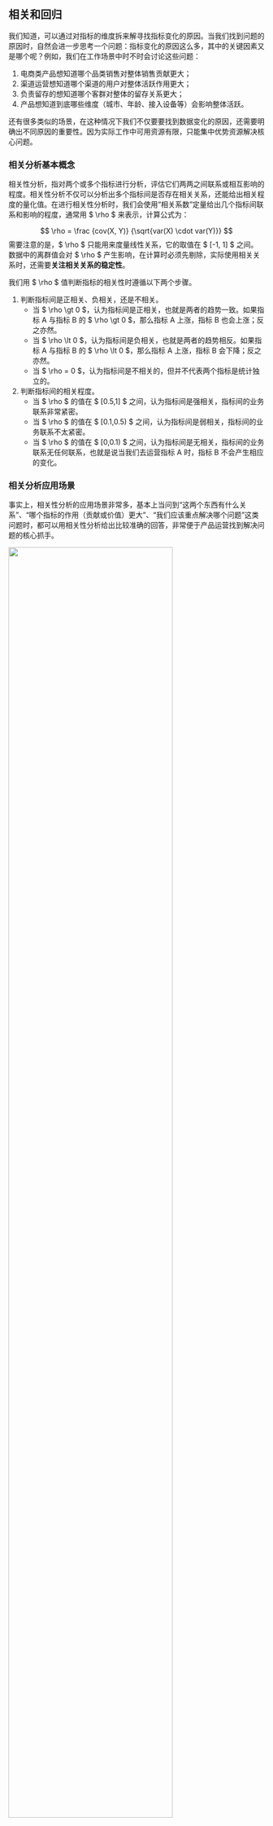 ##  相关和回归

我们知道，可以通过对指标的维度拆来解寻找指标变化的原因。当我们找到问题的原因时，自然会进一步思考一个问题：指标变化的原因这么多，其中的关键因素又是哪个呢？例如，我们在工作场景中时不时会讨论这些问题：

1. 电商类产品想知道哪个品类销售对整体销售贡献更大；
2. 渠道运营想知道哪个渠道的用户对整体活跃作用更大；
3. 负责留存的想知道哪个客群对整体的留存关系更大；
4. 产品想知道到底哪些维度（城市、年龄、接入设备等）会影响整体活跃。

还有很多类似的场景，在这种情况下我们不仅要要找到数据变化的原因，还需要明确出不同原因的重要性。因为实际工作中可用资源有限，只能集中优势资源解决核心问题。

### 相关分析基本概念

相关性分析，指对两个或多个指标进行分析，评估它们两两之间联系或相互影响的程度。相关性分析不仅可以分析出多个指标间是否存在相关关系，还能给出相关程度的量化值。在进行相关性分析时，我们会使用“相关系数”定量给出几个指标间联系和影响的程度，通常用 $ \rho $ 来表示，计算公式为：

$$
\rho = \frac {cov(X, Y)} {\sqrt{var(X) \cdot var(Y)}}
$$
需要注意的是，$ \rho $  只能用来度量线性关系，它的取值在 $ [-1, 1] $ 之间。数据中的离群值会对 $ \rho $ 产生影响，在计算时必须先剔除，实际使用相关关系时，还需要**关注相关关系的稳定性**。

我们用 $ \rho $ 值判断指标的相关性时遵循以下两个步骤。

1. 判断指标间是正相关、负相关，还是不相关。
    - 当 $ \rho \gt 0 $，认为指标间是正相关，也就是两者的趋势一致。如果指标 A 与指标 B 的 $ \rho \gt 0 $，那么指标 A 上涨，指标 B 也会上涨；反之亦然。
    - 当 $ \rho \lt 0 $，认为指标间是负相关，也就是两者的趋势相反。如果指标 A 与指标 B 的 $ \rho \lt 0 $，那么指标 A 上涨，指标 B 会下降；反之亦然。
    - 当 $ \rho = 0 $，认为指标间是不相关的，但并不代表两个指标是统计独立的。
2. 判断指标间的相关程度。
    - 当 $ \rho $ 的值在 $ [0.5,1] $ 之间，认为指标间是强相关，指标间的业务联系非常紧密。
    - 当 $ \rho $ 的值在 $ [0.1,0.5) $ 之间，认为指标间是弱相关，指标间的业务联系不太紧密。
    - 当 $ \rho $ 的值在 $ [0,0.1) $ 之间，认为指标间是无相关，指标间的业务联系无任何联系，也就是说当我们去运营指标 A 时，指标 B 不会产生相应的变化。

### 相关分析应用场景

事实上，相关性分析的应用场景非常多，基本上当问到“这两个东西有什么关系”、“哪个指标的作用（贡献或价值）更大”、“我们应该重点解决哪个问题”这类问题时，都可以用相关性分析给出比较准确的回答，非常便于产品运营找到解决问题的核心抓手。

<img src="https://github.com/jackfrued/mypic/raw/master/20210713095938.png" width="80%">

在使用相关分析时，应注意以下几个方面：

1. 业务意义：当我们想知道A指标的情况时，可以监控B指标。
2. 注意事项：千万不要将相关关系判断为因果关系，相关关系是伴随关系而不是因果关系。
3. 强相关关系才是有业务价值的，建议寻找相关系数在 0.6 以上甚至 0.8 以上的指标。
4. 相关关系的本质是 Y 的变化有多少能被 X 解释，跟 X 和 Y 之间的斜率大小无关。

### Excel计算相关系数

1. 方法一：使用 CORREL 函数。
2. 方法二：使用“数据分析”模块的“相关系数”功能。

<img src="https://github.com/jackfrued/mypic/raw/master/20210713164021.png" width="75%">

### 相关分析案例

#### 分析哪个客群的留存对整体留存贡献更大

留存的运营中我们最常看的就是新客的留存和活跃客群的留存，用来评估哪个客群的留存与整体的留存联系更紧密，以便制定后续运营的策略。

<img src="https://github.com/jackfrued/mypic/raw/master/20210928214403.png" style="zoom:65%;">

利用Excel进行相关分析的结果如下所示。

<img src="https://github.com/jackfrued/mypic/raw/master/20210928214522.png" style="zoom:65%;">

可以看出，活跃访客的留存率与整体留存率的相关是强相关；而新增访客的留存率与整体留存率的相关是弱相关，所以如果要提升整体留存率，我们的产品运营资源应当更多地投放给活跃用户，以提升整体的留存率；而新增访客，虽然不会拿到很多运营资源，但是我们也要去深入分析为什么新增访客的留存的贡献比较小，适时做一些提升这部分客群与整体留存的策略。

#### 案例2：找出对购买转化率贡献最高的渠道

基本上电商运营会同时部署多个渠道，包括线上电商平台以及线下的门店。由于现有某产品从各个渠道获客的用户在产品上的购买转化率，需要评估哪些渠道的用户对整体购买转化率贡献最大，后续将重点营销此渠道。

<img src="https://github.com/jackfrued/mypic/raw/master/20210928214725.png" style="zoom:65%;">

#### 案例3：分析哪些因素对 DAU 的影响更大

我们分析 DAU 时常会将它拆解为各种维度来分析，这里我们分析与 DAU 联系最紧密的维度到底是哪些，以帮助我们制定针对性的运营策略，如下图所示。

<img src="https://github.com/jackfrued/mypic/raw/master/20210928215043.png" style="zoom:65%;">

对于这样的报表，我们需要找出到底是哪几个城市、哪个操作系统，以及哪个年龄段的用户对于 DAU 的影响最大。如果能找出来这个关系，那么后续要提升 DAU，就有非常清晰的方向。


### 线性回归

如果只有一个自变量 X，而且因变量 Y 和自变量 X 之间的数量变化关系呈现近似的线性关系，就可以建立一元线性回归方程，通过自变量 X 的值来预测因变量 Y 的值，这就是所谓的**一元线性回归预测**，回归方程如下所示：
$$
Y = aX + b
$$
我们可以通过历史数据（已知的 $ X $ 和 $ Y $ ），确定参数 $ a $ 和 $ b $ 的值，还原出回归方程，从而实现预测。很显然，$ a $和 $ b $ 的取值可以有很多种选择，那么什么才是最好的 $ a $ 和 $ b$ 呢？如果把真实值记为 $ y $，把预测值记为 $ \hat{y} $，那么让 $ SSR $ 值最小的 $ a $ 和 $ b $ 就是最好的 $ a $ 和 $ b $ ，称之为**最小二乘解**，其中$ SSR $ 值计算公式如下所示：
$$
SSR = \sum_{i=1}^{n}(y_i - \hat{y_i})^2
$$
损失函数是凹函数，找到使函数最小的`a`和`b`的值，可以通过向凹函数的拐点进行逼近的方式来找到更好的`a`和`b`的值，具体的公式如下所示：

$$
a^\prime = a + (-1) \times \frac {\partial loss(a, b)} {\partial a} \times \Delta \\
b^\prime = b + (-1) \times \frac {\partial loss(a, b)} {\partial b} \times \Delta
$$
对于上面的求 $ SSR $ 的函数来说，可以用下面的公式计算偏导数：
$$
f(a, b) = \frac {1} {N} \sum_{i=1}^{N}(y_i - (ax_i + b))^2  \\
\frac {\partial {f(a, b)}} {\partial {a}} = \frac {2} {N} \sum_{i=1}^{N}(-x_iy_i + x_i^2a + x_ib) \\
\frac {\partial {f(a, b)}} {\partial {b}} = \frac {2} {N} \sum_{i=1}^{N}(-y_i + x_ia + b)
$$
上面的方法称为**梯度下降法**。

在Excel中，可以使用“数据分析”模块的“”来实现线性回归。

<img src="https://github.com/jackfrued/mypic/raw/master/20210714073655.png" width="75%">

对于回归分析，最为重要的是评价回归的结果是否理想，这关系到能否通过回归方程去预测将来，我们先看看决定系数（Multiple R-Squared，通常称之为$ R^2 $）。在统计学习中，决定系数用于度量因变量的变化中可由自变量解释部分所占的比例，也就是你的回归模型的解释力是否良好，$ R^2 $ 的值越接近`1`越好。
$$
SS_{tot} = \sum_{i}(y_{i} - \bar {y})^2 \\
SS_{res} = \sum_{i}(y_{i} - \hat {y_i})^2 \\
R^2 = 1 - \frac {SS_{res}} {SS_{tot}}
$$

<img src="https://github.com/jackfrued/mypic/raw/master/20210714074159.png" width="60%">

接下来我们还要对回归方程的显著性进行检验，主要包括 t 检验（回归系数的检验）和F检验（回归方程的检验）。对于F检验（F-statistic）的结果，主要关注其 p-value ，如果 p-value 小于0.05，那么说明拟合效果是不错的。

